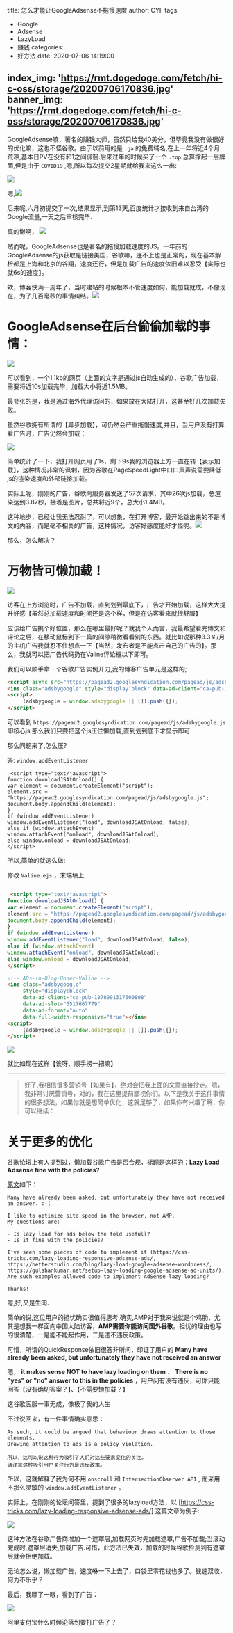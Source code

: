 title: 怎么才能让GoogleAdsense不拖慢速度
author: CYF
tags:
  - Google
  - Adsense
  - LazyLoad
  - 赚钱
categories:
  - 好方法
date: 2020-07-06 14:19:00

index_img: 'https://rmt.dogedoge.com/fetch/hi-c-oss/storage/20200706170836.jpg'
banner_img: 'https://rmt.dogedoge.com/fetch/hi-c-oss/storage/20200706170836.jpg'
---
GoogleAdsense嘛，著名的赚钱大师，<span class="heimu">虽然只给我40美分，但毕竟我没有做很好的优化嘛，这也不怪谷歌</span>。由于以前用的是 `.ga` 的免费域名,在上一年将近4个月荒凉,基本日PV在没有和1之间徘徊.后来过年的时候买了一个 `.top` 总算撑起一层牌面,但是由于 `COVID19` ,嗯,所以每次提交2星期就给我来这么一出:

![](https://unpkg.zhimg.com/chenyfan-oss@1.0.0/pic/postpic/20200706143949.jpg)

嗯,![](https://unpkg.zhimg.com/chenyfan-oss@1.0.0/pic/moji/%E5%8F%A3%E5%90%90%E8%8A%B3%E8%A8%80.jpg)


后来呢,六月初提交了一次,结果显示,到第13天,百度统计才接收到来自台湾的Google流量,一天之后审核完毕.

真的懒啊， ![](https://unpkg.zhimg.com/chenyfan-oss@1.0.0/pic/moji/stick_60.png)

然而呢，GoogleAdsense也是著名的拖慢加载速度的JS。一年前的GoogleAdsense的js获取是链接美国，谷歌嘛，连不上也是正常的，现在基本解析都是上海和北京的谷翔，速度还行，但是加载广告的速度依旧难以忍受【实际也就6s的速度】。

欸，博客快满一周年了，当时建站的时候根本不管速度如何，能加载就成，不像现在，为了几百毫秒的事情纠结。![](https://unpkg.zhimg.com/chenyfan-oss@1.0.0/pic/moji/%E5%B0%8F%E7%9C%BC%E7%9D%9B.png)

# GoogleAdsense在后台偷偷加载的事情：



![](https://unpkg.zhimg.com/chenyfan-oss@1.0.0/pic/postpic/20200706154324.png)



可以看到，一个1.1kb的网页（上面的文字是通过js自动生成的），谷歌广告加载，需要将近10s加载完毕，加载大小将近1.5MB。

最夸张的是，我是通过海外代理访问的，如果放在大陆打开，这甚至好几次加载失败。

虽然谷歌拥有所谓的【异步加载】，可仍然会严重拖慢速度,并且，当用户没有打算看广告时，广告仍然会加载：

![](https://unpkg.zhimg.com/chenyfan-oss@1.0.0/pic/postpic/20200706154831.gif)

简单统计了一下，我打开网页用了1s，剩下9s我的浏览器上方一直在转【表示加载】，这种情况非常的讽刺，因为谷歌在PageSpeedLight中口口声声说需要降低js的渲染速度和外部链接加载。

实际上呢，刚刚的广告，谷歌向服务器发送了57次请求，其中26次js加载，总渲染达到3.87秒，接着是图片，总共将近9个，总大小1.4MB。

这种地步，已经让我无法忍耐了，可以想象，在打开博客，最开始跳出来的不是博文的内容，而是毫不相关的广告，这种情况，访客好感度能好才怪呢。![](https://unpkg.zhimg.com/chenyfan-oss@1.0.0/pic/moji/%E5%86%85%E4%BC%A4.png)

那么，怎么解决？

# 万物皆可懒加载！

![](https://unpkg.zhimg.com/chenyfan-oss@1.0.0/pic/postpic/20200706155515.gif)

访客在上方浏览时，广告不加载，直到划到最底下，广告才开始加载，这样大大提升好感【虽然总加载速度和时间还是这个样，但是在访客看来就很舒服】

应该给广告挑个好位置，那么在哪里最好呢？就我个人而言，我最希望看完博文和评论之后，在移动鼠标到下一篇的间隙稍微看看别的东西。就比如说那种3.3￥/月的主机广告我就忍不住想点一下【当然，发布者是不能点击自己的广告的】。那么，我就可以把广告代码扔在Valine评论框以下即可。

我们可以顺手拿一个谷歌广告实例开刀,我的博客广告单元是这样的;

```html
<script async src="https://pagead2.googlesyndication.com/pagead/js/adsbygoogle.js"></script>
<ins class="adsbygoogle" style="display:block" data-ad-client="ca-pub-1878991317600808" data-ad-slot="6517667779" data-ad-format="auto" data-full-width-responsive="true"></ins>
<script>
     (adsbygoogle = window.adsbygoogle || []).push({});
</script>
```

可以看到 `https://pagead2.googlesyndication.com/pagead/js/adsbygoogle.js` 即核心js,那么我们只要把这个js压住懒加载,直到划到底下才显示即可

那么问题来了,怎么压?

答: `window.addEventListener`

```
 <script type="text/javascript">
function downloadJSAtOnload() {
var element = document.createElement("script");
element.src = "https://pagead2.googlesyndication.com/pagead/js/adsbygoogle.js";
document.body.appendChild(element);
}
if (window.addEventListener)
window.addEventListener("load", downloadJSAtOnload, false);
else if (window.attachEvent)
window.attachEvent("onload", downloadJSAtOnload);
else window.onload = downloadJSAtOnload;
</script>
```

所以,简单的就这么做:

修改  `Valine.ejs` ，末端填上

```html

 <script type="text/javascript">
function downloadJSAtOnload() {
var element = document.createElement("script");
element.src = "https://pagead2.googlesyndication.com/pagead/js/adsbygoogle.js";
document.body.appendChild(element);
}
if (window.addEventListener)
window.addEventListener("load", downloadJSAtOnload, false);
else if (window.attachEvent)
window.attachEvent("onload", downloadJSAtOnload);
else window.onload = downloadJSAtOnload;
</script>

<!-- ADs-in-Blog-Under-Valine -->
<ins class="adsbygoogle"
     style="display:block"
     data-ad-client="ca-pub-1878991317600808"
     data-ad-slot="6517667779"
     data-ad-format="auto"
     data-full-width-responsive="true"></ins>
<script>
     (adsbygoogle = window.adsbygoogle || []).push({});
</script>

```

![](https://unpkg.zhimg.com/chenyfan-oss@1.0.0/pic/postpic/20200706163849.gif)

就比如现在这样【诶呀，顺手捞一把嘛】


 <script type="text/javascript">
function downloadJSAtOnload() {
var element = document.createElement("script");
element.src = "https://pagead2.googlesyndication.com/pagead/js/adsbygoogle.js";
document.body.appendChild(element);
}
if (window.addEventListener)
window.addEventListener("load", downloadJSAtOnload, false);
else if (window.attachEvent)
window.attachEvent("onload", downloadJSAtOnload);
else window.onload = downloadJSAtOnload;
</script>

<!-- ADs-in-Blog-Under-Valine -->
<ins class="adsbygoogle"
     style="display:block"
     data-ad-client="ca-pub-1878991317600808"
     data-ad-slot="6517667779"
     data-ad-format="auto"
     data-full-width-responsive="true"></ins>
<script>
     (adsbygoogle = window.adsbygoogle || []).push({});
</script>




---

> 好了,我相信很多营销号【如果有】，绝对会把我上面的文章直接抄走。嗯，我非常讨厌营销号，对的，我在这里提前鄙视你们。以下是我关于这件事情的很多想法，如果你就是想简单优化，这就足够了，如果你有兴趣了解，你可以继续：


# 关于更多的优化


谷歌论坛上有人提到过，懒加载谷歌广告是否合规，标题是这样的：**Lazy Load Adsense fine with the policies?**

[原文](https://support.google.com/adsense/thread/31438569?hl=en)如下：

```
Many have already been asked, but unfortunately they have not received an answer. :-(

I like to optimize site speed in the browser, not AMP.
My questions are:

- Is lazy load for ads below the fold usefull?
- Is it fine with the policies? 

I've seen some pieces of code to implement it (https://css-tricks.com/lazy-loading-responsive-adsense-ads/, https://betterstudio.com/blog/lazy-load-google-adsense-wordpress/, https://gulshankumar.net/setup-lazy-loading-google-adsense-ad-units/). Are such examples allowed code to implement AdSense lazy loading?

Thanks!
```

噫,好,又是~~生肉~~.

简单的说,这位用户的担忧确实很值得思考,确实,AMP对于我来说就是个鸡肋，尤其是想我一样面向中国大陆访客，**AMP需要你能访问国外谷歌**。担忧的理由也写的很清楚，一是能不能起作用，二是违不违反政策。

可惜，所谓的QuickResponse依旧很答非所问，印证了用户的 **Many have already been asked, but unfortunately they have not received an answer**

嗯， **it makes sense NOT to have lazy loading on them** 、 **There is no "yes" or "no" answer to this in the policies** ，用户问有没有违反，可你只能回答【没有确切答案？】、【不需要懒加载？】

这谷歌客服<span class="heimu">一事无成</span>，像极了我的人生

不过说回来，有一件事情确实意思：

```
As such, it could be argued that behaviour draws attention to those elements. 
Drawing attention to ads is a policy violation.

所以，这可以说这种行为吸引了人们对这些要素变化的关注。
请注意这种吸引用户关注行为是违反政策。
```

所以，这就解释了我为何不用 `onscroll` 和 `IntersectionObserver API` ,
而采用不那么灵敏的 `window.addEventListener` 。

实际上，在刚刚的论坛问答里，提到了很多的lazyload方法，以 [https://css-tricks.com/lazy-loading-responsive-adsense-ads/] 这篇文章为例子:

![](https://unpkg.zhimg.com/chenyfan-oss@1.0.0/pic/postpic/20200706163646.gif)

这种方法在谷歌广告商增加一个遮罩层,加载网页时先加载遮罩,广告不加载;当滚动完成时,遮罩层消失,加载广告.可惜，此方法已失效，加载的时候谷歌检测到有遮罩层就会拒绝加载。

无论怎么说，懒加载广告，速度~~咻~~一下上去了，口袋里零花钱也多了。钱速双收，何为不乐乎？

最后，我瞟了一眼，看到了广告：

![](https://unpkg.zhimg.com/chenyfan-oss@1.0.0/pic/postpic/20200706164523.jpg)

阿里支付宝什么时候沦落到要打广告了？
